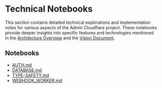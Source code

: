 # Technical Notebooks

This section contains detailed technical explorations and implementation notes for various aspects of the Admin Cloudflare project. These notebooks provide deeper insights into specific features and technologies mentioned in the [Architecture Overview](../ARCHITECTURE.md) and the [Vision Document](../VISION.md).

## Notebooks

- [AUTH.md](AUTH.md)
- [DATABASE.md](DATABASE.md)
- [TYPE-SAFETY.md](TYPE-SAFETY.md)
- [WEBHOOK_WORKER.md](WEBHOOK_WORKER.md)